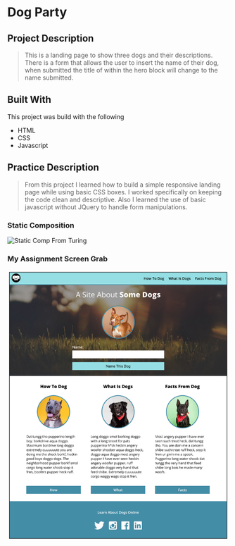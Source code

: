 # Dog Party

## Project Description
>This is a landing page to show three dogs and their descriptions. There is a form that allows the user to insert the name of their dog, when submitted the title of within the hero block will change to the name submitted.

## Built With
This project was build with the following
- HTML
- CSS
- Javascript

## Practice Description
>From this project I learned how to build a simple responsive landing page while using basic CSS boxes. I worked specifically on keeping the code clean and descriptive. Also I learned the use of basic javascript without JQuery to handle form manipulations.

### Static Composition
![Static Comp From Turing](http://frontend.turing.io/assets/images/dog-party-js-edition.jpg)

### My Assignment Screen Grab
![Screen Grab of My Assignment](images/readme-project-image.png)
